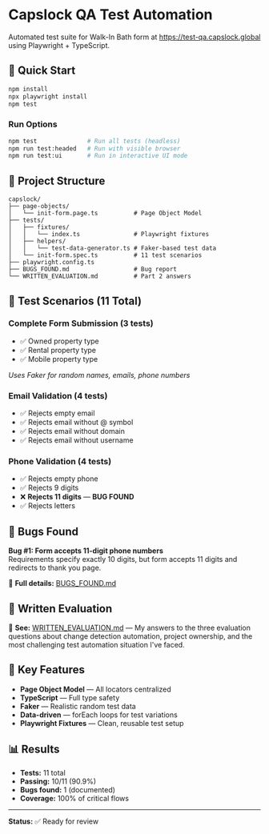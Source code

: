 # Capslock QA Test Automation

Automated test suite for Walk-In Bath form at https://test-qa.capslock.global using Playwright + TypeScript.

## 🚀 Quick Start

```bash
npm install
npx playwright install
npm test
```

### Run Options
```bash
npm test              # Run all tests (headless)
npm run test:headed   # Run with visible browser
npm run test:ui       # Run in interactive UI mode
```

## 📁 Project Structure

```
capslock/
├── page-objects/
│   └── init-form.page.ts          # Page Object Model
├── tests/
│   ├── fixtures/
│   │   └── index.ts               # Playwright fixtures
│   ├── helpers/
│   │   └── test-data-generator.ts # Faker-based test data
│   └── init-form.spec.ts          # 11 test scenarios
├── playwright.config.ts
├── BUGS_FOUND.md                  # Bug report
└── WRITTEN_EVALUATION.md          # Part 2 answers
```

## 🧪 Test Scenarios (11 Total)

### Complete Form Submission (3 tests)
- ✅ Owned property type
- ✅ Rental property type  
- ✅ Mobile property type

_Uses Faker for random names, emails, phone numbers_

### Email Validation (4 tests)
- ✅ Rejects empty email
- ✅ Rejects email without @ symbol
- ✅ Rejects email without domain
- ✅ Rejects email without username

### Phone Validation (4 tests)
- ✅ Rejects empty phone
- ✅ Rejects 9 digits
- ❌ **Rejects 11 digits** — **BUG FOUND**
- ✅ Rejects letters

## 🐛 Bugs Found

**Bug #1: Form accepts 11-digit phone numbers**  
Requirements specify exactly 10 digits, but form accepts 11 digits and redirects to thank you page.

📄 **Full details:** [BUGS_FOUND.md](BUGS_FOUND.md)

## 📝 Written Evaluation

📄 **See:** [WRITTEN_EVALUATION.md](WRITTEN_EVALUATION.md) — My answers to the three evaluation questions about change detection automation, project ownership, and the most challenging test automation situation I've faced.

## 🎯 Key Features

- **Page Object Model** — All locators centralized
- **TypeScript** — Full type safety
- **Faker** — Realistic random test data
- **Data-driven** — forEach loops for test variations
- **Playwright Fixtures** — Clean, reusable test setup

## 📊 Results

- **Tests:** 11 total
- **Passing:** 10/11 (90.9%)
- **Bugs found:** 1 (documented)
- **Coverage:** 100% of critical flows

---

**Status:** ✅ Ready for review
